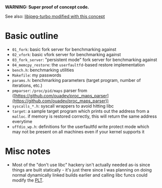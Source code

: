 **WARNING: Super proof of concept code.**

See also: [libjpeg-turbo modified with this concept](https://github.com/kallsyms/uffd-fuzz-libjpeg-turbo)

# Basic outline
* `01_fork`: basic fork server for benchmarking against
* `02_vfork`: basic vfork server for benchmarking against
* `03_fork_server`: "persistent mode" fork server for benchmarking against
* `04_memcpy_restore`: the `userfaultfd`-based restore implementation
* `bench.h`: benchmarking utilities
* `Makefile`: my passwords
* `params.h`: benchmarking parameters (target program, number of iterations, etc.)
* `pmparser`: `/proc/pid/maps` parser from ([https://github.com/ouadev/proc_maps_parser](https://github.com/ouadev/proc_maps_parser))
* `syscalls_*.h`: syscall wrappers to avoid hitting libc
* `target`: a sample target program which prints out the address from a `malloc`. if memory is restored correctly, this will return the same address everytime
* `uffdio_wp.h`: definitions for the userfaultfd write protect mode which may not be present on all machines even if your kernel supports it

# Misc notes
* Most of the "don't use libc" hackery isn't actually needed as-is since things are built statically - it's just there since I was planning on doing normal dynamically linked builds earlier and calling libc funcs could modify the [PLT](https://maskray.me/blog/2021-09-19-all-about-procedure-linkage-table).
